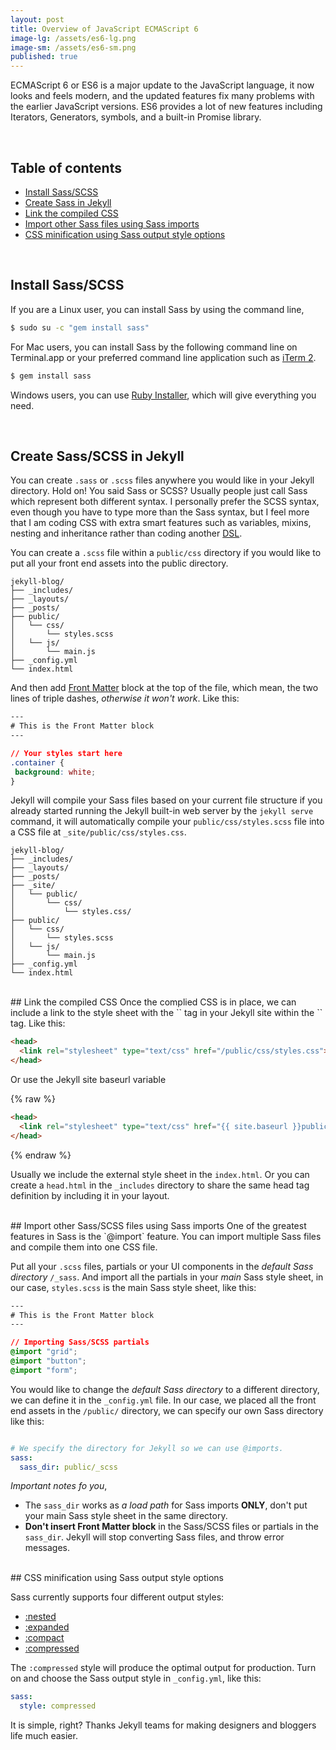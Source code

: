 ```yaml
---
layout: post
title: Overview of JavaScript ECMAScript 6
image-lg: /assets/es6-lg.png
image-sm: /assets/es6-sm.png
published: true
---
```


ECMAScript 6 or ES6 is a major update to the JavaScript language, it now looks and feels modern, and the updated features fix many problems with the earlier JavaScript versions. ES6 provides a lot of new features including Iterators, Generators, symbols, and a built-in Promise library.
                                   
<br />

## Table of contents

* [Install Sass/SCSS](#install-scss)
* [Create Sass in Jekyll](#create-sass-in-jekyll)
* [Link the compiled CSS](#link-the-compiled-css)
* [Import other Sass files using Sass imports](#import-sass)
* [CSS minification using Sass output style options](#css-minification)

<br />



## <a name="install-scss"></a>Install Sass/SCSS

If you are a Linux user, you can install Sass by using the command line,

````bash
$ sudo su -c "gem install sass"
````

For Mac users, you can install Sass by the following command line on Terminal.app or your preferred command line application such as [iTerm 2](http://iterm2.com/).

````bash
$ gem install sass
````

Windows users, you can use [Ruby Installer](http://rubyinstaller.org/), which will give everything you need.

<br />

## <a name="create-sass-in-jekyll"></a>Create Sass/SCSS in Jekyll
You can create `.sass` or `.scss` files anywhere you would like in your Jekyll directory.
Hold on! You said Sass or SCSS? Usually people just call Sass which represent both different syntax.
I personally prefer the SCSS syntax, even though you have to type more than the Sass syntax,
but I feel more that I am coding CSS with extra smart features such as variables, mixins, nesting and inheritance rather than coding another [DSL](http://en.wikipedia.org/wiki/Domain-specific_language).

You can create a `.scss` file within a `public/css` directory if you would like to put all your front end assets into the public directory.

````
jekyll-blog/
├── _includes/
├── _layouts/
├── _posts/
├── public/
│   └── css/
│       └── styles.scss
│   └── js/
│       └── main.js
├── _config.yml
└── index.html
````



And then add [Front Matter](http://jekyllrb.com/docs/frontmatter/) block at the top of the file, which mean, the two lines of triple dashes, *otherwise it won't work*. Like this:

````css
---
# This is the Front Matter block
---

// Your styles start here
.container {
 background: white;
}

````

Jekyll will compile your Sass files based on your current file structure if you already started running the Jekyll built-in web server by the `jekyll serve` command,
it will automatically compile your `public/css/styles.scss` file into a CSS file at `_site/public/css/styles.css`.

````
jekyll-blog/
├── _includes/
├── _layouts/
├── _posts/
├── _site/
│   └── public/
│       └── css/
│           └── styles.css/
├── public/
│   └── css/
│       └── styles.scss
│   └── js/
│       └── main.js
├── _config.yml
└── index.html
````


<br />
## <a name="link-the-compiled-css"></a>Link the compiled CSS
Once the complied CSS is in place, we can include a link to the style sheet with the `<link>` tag in your Jekyll site within the `<head>` tag.
Like this:

````html
<head>
  <link rel="stylesheet" type="text/css" href="/public/css/styles.css">
</head>
````
Or use the Jekyll site baseurl variable

{% raw %}
````html
<head>
  <link rel="stylesheet" type="text/css" href="{{ site.baseurl }}public/css/styles.css">
</head>
````
{% endraw %}

Usually we include the external style sheet in the `index.html`.
Or you can create a `head.html` in the `_includes` directory to share the same head tag definition by including it in your layout.



<br />
## <a name="import-sass"></a>Import other Sass/SCSS files using Sass imports
One of the greatest features in Sass is the `@import` feature. You can import multiple Sass files and compile them into one CSS file.

Put all your `.scss` files, partials or your UI components in the *default Sass directory* `/_sass`.
And import all the partials in your *main* Sass style sheet, in our case, `styles.scss` is the main Sass style sheet, like this:

````css
---
# This is the Front Matter block
---

// Importing Sass/SCSS partials
@import "grid";
@import "button";
@import "form";

````

You would like to change the *default Sass directory* to a different directory, we can define it in the `_config.yml` file.
In our case, we placed all the front end assets in the `/public/` directory, we can specify our own Sass directory like this:

````yaml

# We specify the directory for Jekyll so we can use @imports.
sass:
  sass_dir: public/_scss
````

*Important notes fo you*,

- The `sass_dir` works as *a load path* for Sass imports **ONLY**, don't put your main Sass style sheet in the same directory.
- **Don't insert Front Matter block** in the Sass/SCSS files or partials in the `sass_dir`. Jekyll will stop converting Sass files, and throw error messages.

<br />
## <a name="css-minification"></a>CSS minification using Sass output style options

Sass currently supports four different output styles:

- [:nested](http://sass-lang.com/documentation/file.SASS_REFERENCE.html#_13)
- [:expanded](http://sass-lang.com/documentation/file.SASS_REFERENCE.html#_14)
- [:compact](http://sass-lang.com/documentation/file.SASS_REFERENCE.html#_15)
- [:compressed](http://sass-lang.com/documentation/file.SASS_REFERENCE.html#_16)

The `:compressed` style will produce the optimal output for production.
Turn on and choose the Sass output style in `_config.yml`, like this:

````yaml
sass:
  style: compressed
````

It is simple, right? Thanks Jekyll teams for making designers and bloggers life much easier.
